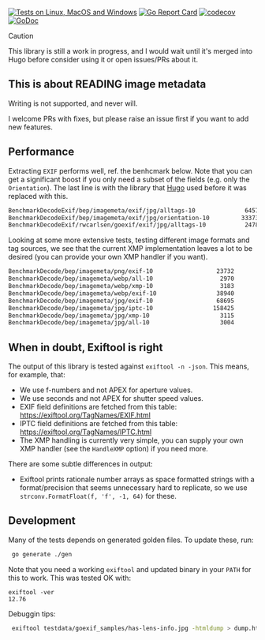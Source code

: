 [![Tests on Linux, MacOS and Windows](https://github.com/bep/imagemeta/workflows/Test/badge.svg)](https://github.com/bep/imagemeta/actions?query=workflow:Test)
[![Go Report Card](https://goreportcard.com/badge/github.com/bep/imagemeta)](https://goreportcard.com/report/github.com/bep/imagemeta)
[![codecov](https://codecov.io/gh/bep/imagemeta/branch/main/graph/badge.svg)](https://codecov.io/gh/bep/imagemeta)
[![GoDoc](https://godoc.org/github.com/bep/imagemeta?status.svg)](https://godoc.org/github.com/bep/imagemeta)

> [!CAUTION]
> This library is still a work in progress, and I would wait until it's merged into Hugo before consider using it or open issues/PRs about it.

## This is about READING image metadata

Writing is not supported, and never will.

I welcome PRs with fixes, but please raise an issue first if you want to add new features.

## Performance

Extracting `EXIF` performs well, ref. the benhcmark below. Note that you can get a significant boost if you only need a subset of the fields (e.g. only the `Orientation`). The last line is with the library that [Hugo](https://github.com/gohugoio/hugo) used before it was replaced with this.

```bash
BenchmarkDecodeExif/bep/imagemeta/exif/jpg/alltags-10              64575             16883 ns/op            4288 B/op        161 allocs/op
BenchmarkDecodeExif/bep/imagemeta/exif/jpg/orientation-10         333732              3391 ns/op             409 B/op         10 allocs/op
BenchmarkDecodeExif/rwcarlsen/goexif/exif/jpg/alltags-10           24782             46589 ns/op          175552 B/op        812 allocs/op
```

Looking at some more extensive tests, testing different image formats and tag sources, we see that the current XMP implementation leaves a lot to be desired (you can provide your own XMP handler if you want). 

```bash
BenchmarkDecode/bep/imagemeta/png/exif-10                  23732             49936 ns/op            4300 B/op        162 allocs/op
BenchmarkDecode/bep/imagemeta/webp/all-10                   2970            391278 ns/op          177787 B/op       2430 allocs/op
BenchmarkDecode/bep/imagemeta/webp/xmp-10                   3183            369343 ns/op          139862 B/op       2265 allocs/op
BenchmarkDecode/bep/imagemeta/webp/exif-10                 38940             31184 ns/op           38075 B/op        171 allocs/op
BenchmarkDecode/bep/imagemeta/jpg/exif-10                  68695             17670 ns/op            4289 B/op        161 allocs/op
BenchmarkDecode/bep/imagemeta/jpg/iptc-10                 158425              7476 ns/op            1011 B/op         66 allocs/op
BenchmarkDecode/bep/imagemeta/jpg/xmp-10                    3115            367200 ns/op          139861 B/op       2264 allocs/op
BenchmarkDecode/bep/imagemeta/jpg/all-10                    3004            383872 ns/op          145157 B/op       2483 allocs/op
```

## When in doubt, Exiftool is right

The output of this library is tested against `exiftool -n -json`. This means, for example, that:

*  We use f-numbers and not APEX for aperture values.
*  We use seconds and not APEX for shutter speed values.
*  EXIF field definitions are fetched from this table:  https://exiftool.org/TagNames/EXIF.html
*  IPTC field definitions are fetched from this table:  https://exiftool.org/TagNames/IPTC.html
*  The XMP handling is currently very simple, you can supply your own XMP handler (see the `HandleXMP` option) if you need more.

There are some subtle differences in output:

* Exiftool prints rationale number arrays as space formatted strings with a format/precision that seems unnecessary hard to replicate, so we use `strconv.FormatFloat(f, 'f', -1, 64)` for these.

## Development

Many of the tests depends on generated golden files. To update these, run:

```bash
 go generate ./gen
```

Note that you need a working `exiftool` and updated binary in your `PATH` for this to work. This was tested OK with:

```
exiftool -ver
12.76
```

Debuggin tips:

```bash
 exiftool testdata/goexif_samples/has-lens-info.jpg -htmldump > dump.html
 ```